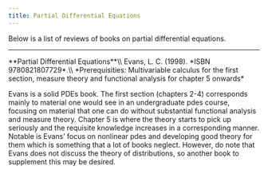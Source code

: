 ```yaml
---
title: Partial Differential Equations
---
```


Below is a list of reviews of books on partial differential equations.

<hr>
**Partial Differential Equations**\\
Evans, L. C. (1998). *ISBN 9780821807729*.\\
*Prerequisities: Multivariable calculus for the first section, measure theory and functional analysis for chapter 5 onwards*

Evans is a solid PDEs book. The first section (chapters 2-4) corresponds mainly to material one would see in an undergraduate pdes course, focusing on material that one can do without substantial functional analysis and measure theory. Chapter 5 is where the theory starts to pick up seriously and the requisite knowledge increases in a corresponding manner. Notable is Evans’ focus on nonlinear pdes and developing good theory for them which is something that a lot of books neglect. However, do note that Evans does not discuss the theory of distributions, so another book to supplement this may be desired.